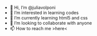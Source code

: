- 👋 Hi, I’m @juliavolponi
- 👀 I’m interested in learning codes
- 🌱 I’m currently learning html5 and css
- 💞️ I’m looking to collaborate with anyone
- 📫 How to reach me >here<

<!---
juliavolponi/juliavolponi is a ✨ special ✨ repository because its `README.md` (this file) appears on your GitHub profile.
You can click the Preview link to take a look at your changes.
--->
